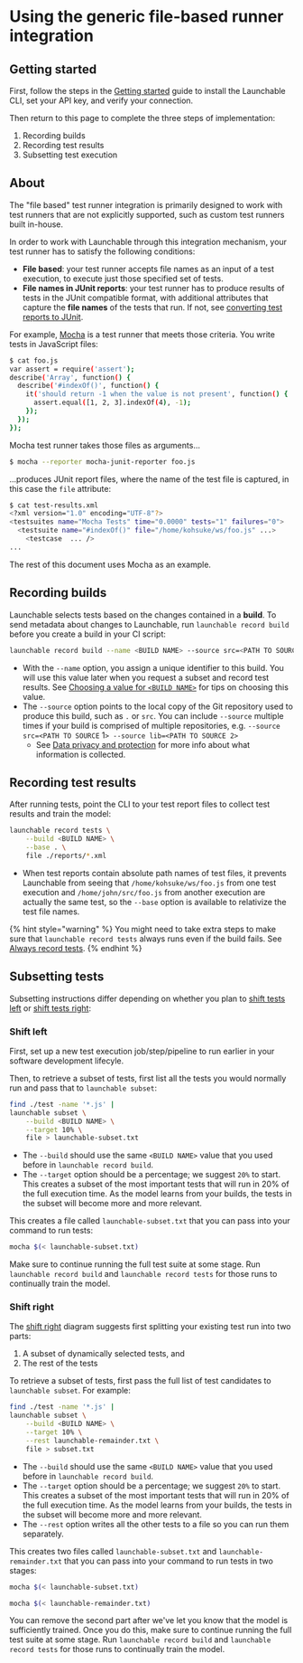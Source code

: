# Using the generic file-based runner integration

## Getting started

First, follow the steps in the [Getting started](../getting-started.md) guide to install the Launchable CLI, set your API key, and verify your connection.

Then return to this page to complete the three steps of implementation:

1. Recording builds
2. Recording test results
3. Subsetting test execution

## About

The "file based" test runner integration is primarily designed to work with test runners that are not explicitly supported, such as custom test runners built in-house.

In order to work with Launchable through this integration mechanism, your test runner has to satisfy the following conditions:

* **File based**: your test runner accepts file names as an input of a test execution, to execute just those specified set of tests.
* **File names in JUnit reports**: your test runner has to produce results of tests in the JUnit compatible format, with additional attributes that capture the **file names** of the tests that run. If not, see [converting test reports to JUnit](convert-to-junit.md).

For example, [Mocha](https://mochajs.org/#getting-started) is a test runner that meets those criteria. You write tests in JavaScript files:

```bash
$ cat foo.js
var assert = require('assert');
describe('Array', function() {
  describe('#indexOf()', function() {
    it('should return -1 when the value is not present', function() {
      assert.equal([1, 2, 3].indexOf(4), -1);
    });
  });
});
```

Mocha test runner takes those files as arguments...

```bash
$ mocha --reporter mocha-junit-reporter foo.js
```

...produces JUnit report files, where the name of the test file is captured, in this case the `file` attribute:

```bash
$ cat test-results.xml
<?xml version="1.0" encoding="UTF-8"?>
<testsuites name="Mocha Tests" time="0.0000" tests="1" failures="0">
  <testsuite name="#indexOf()" file="/home/kohsuke/ws/foo.js" ...>
    <testcase  ... />
...
```

The rest of this document uses Mocha as an example.

## Recording builds

Launchable selects tests based on the changes contained in a **build**. To send metadata about changes to Launchable, run `launchable record build` before you create a build in your CI script:

```bash
launchable record build --name <BUILD NAME> --source src=<PATH TO SOURCE>
```

* With the `--name` option, you assign a unique identifier to this build. You will use this value later when you request a subset and record test results. See [Choosing a value for `<BUILD NAME>`](build-names.md) for tips on choosing this value.
* The `--source` option points to the local copy of the Git repository used to produce this build, such as `.` or `src`. You can include `--source` multiple times if your build is comprised of multiple repositories, e.g. `--source src=<PATH TO SOURCE` 1`> --source lib=<PATH TO SOURCE 2>`
  * See [Data privacy and protection](../security/data-privacy-and-protection.md) for more info about what information is collected.

## Recording test results

After running tests, point the CLI to your test report files to collect test results and train the model:

```bash
launchable record tests \
    --build <BUILD NAME> \
    --base . \
    file ./reports/*.xml
```

* When test reports contain absolute path names of test files, it prevents Launchable from seeing that `/home/kohsuke/ws/foo.js` from one test execution and `/home/john/src/foo.js` from another execution are actually the same test, so the `--base` option is available to relativize the test file names.

{% hint style="warning" %}
You might need to take extra steps to make sure that `launchable record tests` always runs even if the build fails. See [Always record tests](always-run.md).
{% endhint %}

## Subsetting tests

Subsetting instructions differ depending on whether you plan to [shift tests left](../#shift-left) or [shift tests right](../#shift-right):

### Shift left

First, set up a new test execution job/step/pipeline to run earlier in your software development lifecyle.

Then, to retrieve a subset of tests, first list all the tests you would normally run and pass that to `launchable subset`:

```bash
find ./test -name '*.js' | 
launchable subset \
    --build <BUILD NAME> \
    --target 10% \
    file > launchable-subset.txt
```

* The `--build` should use the same `<BUILD NAME>` value that you used before in `launchable record build`.
* The `--target` option should be a percentage; we suggest `20%` to start. This creates a subset of the most important tests that will run in 20% of the full execution time. As the model learns from your builds, the tests in the subset will become more and more relevant.

This creates a file called `launchable-subset.txt` that you can pass into your command to run tests:

```bash
mocha $(< launchable-subset.txt)
```

Make sure to continue running the full test suite at some stage. Run `launchable record build` and `launchable record tests` for those runs to continually train the model.

### Shift right

The [shift right](../#shift-right) diagram suggests first splitting your existing test run into two parts:

1. A subset of dynamically selected tests, and
2. The rest of the tests

To retrieve a subset of tests, first pass the full list of test candidates to `launchable subset`. For example:

```bash
find ./test -name '*.js' | 
launchable subset \
    --build <BUILD NAME> \
    --target 10% \
    --rest launchable-remainder.txt \
    file > subset.txt
```

* The `--build` should use the same `<BUILD NAME>` value that you used before in `launchable record build`.
* The `--target` option should be a percentage; we suggest `20%` to start. This creates a subset of the most important tests that will run in 20% of the full execution time. As the model learns from your builds, the tests in the subset will become more and more relevant.
* The `--rest` option writes all the other tests to a file so you can run them separately.

This creates two files called `launchable-subset.txt` and `launchable-remainder.txt` that you can pass into your command to run tests in two stages:

```bash
mocha $(< launchable-subset.txt)

mocha $(< launchable-remainder.txt)
```

You can remove the second part after we've let you know that the model is sufficiently trained. Once you do this, make sure to continue running the full test suite at some stage. Run `launchable record build` and `launchable record tests` for those runs to continually train the model.

